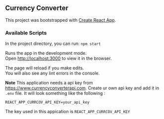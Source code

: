 ## Currency Converter

This project was bootstrapped with [Create React App](https://github.com/facebook/create-react-app).

### Available Scripts

In the project directory, you can run: `npm start`

Runs the app in the development mode.\
Open [http://localhost:3000](http://localhost:3000) to view it in the browser.

The page will reload if you make edits.\
You will also see any lint errors in the console.

**Note**
This application needs a api key from https://www.currencyconverterapi.com. Create ur own api key and add it in `.env` file. It will look something like the following :

```
REACT_APP_CURRCOV_API_KEY=your_api_key
```

The key used in this appication is `REACT_APP_CURRCOV_API_KEY`

